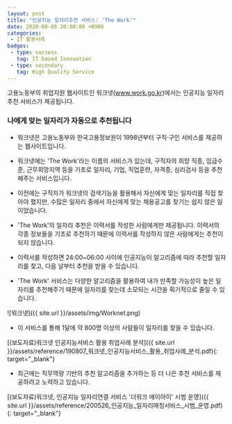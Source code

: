 ```yaml
---
layout: post
title: "인공지능 일자리추천 서비스: 'The Work'"
date: 2020-08-08 20:00:00 +0900
categories: 
 - IT 활용사례
badges:
 - type: success
   tag: IT based Innovation
 - type: secondary
   tag: High Quality Service
---
```


고용노동부의 취업지원 웹사이트인 워크넷(www.work.go.kr)에서는 인공지능 일자리추천 서비스가 제공됩니다.

<!--more-->

### **나에게 맞는 일자리가 자동으로 추천됩니다**

- 워크넷은 고용노동부와 한국고용정보원이 1998년부터 구직·구인 서비스를 제공하는 웹사이트입니다.
- 워크넷에는 'The Work'라는 이름의 서비스가 있는데, 구직자의 희망 직종, 임금수준, 근무희망지역 등을 기초로 일자리, 기업, 직업훈련, 자격증, 심리검사 등을 추천해주는 서비스입니다.
- 이전에는 구직자가 워크넷의 검색기능을 활용해서 자신에게 맞는 일자리를 직접 찾아야 했지만, 수많은 일자리 중에서 자신에게 맞는 채용공고를 찾기는 쉽지 않은 일이었습니다.

- 'The Work'의 일자리 추천은 이력서를 작성한 사람에게만 제공됩니다. 이력서의 각종 정보들을 기초로 추천하기 때문에 이력서를 작성하지 않은 사람에게는 추천이 되지 않습니다.
- 이력서를 작성하면 24:00~06:00 사이에 인공지능이 알고리즘에 따라 추천할 일자리를 찾고, 다음 날부터 추천을 받을 수 있습니다.

- 'The Work' 서비스는 다양한 알고리즘을 활용하여 내가 만족할 가능성이 높은 일자리를 추천해주기 때문에 일자리를 찾는데 소모되는 시간을 획기적으로 줄일 수 있습니다.

![워크넷]({{ site.url }}/assets/img/Worknet.png)

- 이 서비스를 통해 1달에 약 800명 이상의 사람들이 일자리를 찾을 수 있습니다.

[(보도자료)워크넷 인공지능서비스 활용 취업사례 분석]({{ site.url }}/assets/reference/190807_워크넷_인공지능서비스_활용_취업사례_분석.pdf){: target="_blank"}

- 최근에는 직무역량 기반의 추천 알고리즘을 추가하는 등 더 나은 추천 서비스를 제공하려고 노력하고 있습니다.

[(보도자료)워크넷, 인공지능 일자리연결 서비스 '더워크 에이아이' 시범 운영]({{ site.url }}/assets/reference/200526_인공지능_일자리매칭서비스_시범_운영.pdf){: target="_blank"}
